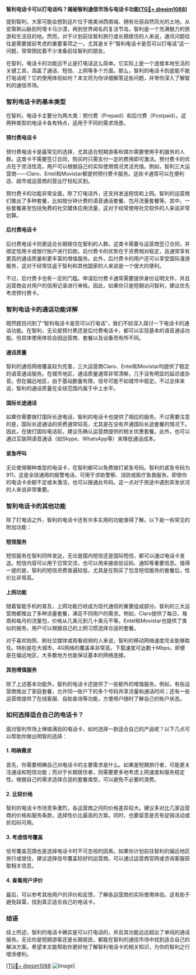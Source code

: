 **智利电话卡可以打电话吗？揭秘智利通信市场与电话卡功能[[TG💪+ @esim1088](https://t.me/s/esim1088)]**

提到智利，大家可能会想到这片位于南美洲西南端、拥有壮丽自然风光的土地。从安第斯山脉到阿塔卡马沙漠，再到世界闻名的复活节岛，智利是一个充满魅力的旅游和生活目的地。然而，对于计划前往智利旅行或长期居住的人来说，通讯问题往往是需要提前考虑的重要事项之一。尤其是关于“智利电话卡是否可以打电话”这一问题，常常困扰着不少准备前往智利的朋友。

在智利，电话卡的功能远不止是打电话这么简单。它实际上是一个连接本地生活的关键工具，涵盖了通话、短信、上网等多个方面。那么，智利的电话卡到底能不能打电话呢？它的使用体验如何？本文将为你详细解答这些问题，并带你深入了解智利的通信市场。

### 智利电话卡的基本类型

在智利，电话卡主要分为两大类：预付费（Prepaid）和后付费（Postpaid）。这两种类型的电话卡各有特点，适用于不同的需求场景。

#### 预付费电话卡

预付费电话卡是最常见的选择，尤其适合短期游客和偶尔需要使用手机服务的人群。这类卡不需要签订合同，购买时只需支付一定的费用即可激活。预付费卡的优点在于灵活性高，用户可以根据自己的实际使用情况灵活充值。例如，智利三大运营商——Claro、Entel和Movistar都提供预付费卡服务。这些卡通常可以在便利店、超市或运营商的营业厅轻松买到。

预付费卡的功能非常全面，除了打电话外，还支持发送短信和上网。智利的运营商们推出了多种套餐，比如按分钟计费的语音通话套餐、包月流量套餐等。其中，一些套餐甚至包括免费的社交媒体应用流量，这对于经常使用社交软件的人来说非常划算。

#### 后付费电话卡

后付费电话卡则更适合长期居住在智利的人群。这类卡需要与运营商签订合同，并绑定信用卡或银行账户进行扣款。后付费卡的优势在于资费相对稳定，且通常享有更高的通话质量和更丰富的增值服务。此外，后付费卡的用户还可以享受国际漫游服务，这对于经常往返于智利和其他国家的人来说是一个很大的便利。

不过，后付费卡也有一定的门槛。申请后付费卡通常需要提供身份证明文件，并且运营商会对用户的信用记录进行审核。因此，如果你只是短期访问智利，建议优先考虑预付费卡。

### 智利电话卡的通话功能详解

既然题目问到了“智利电话卡是否可以打电话”，我们不妨深入探讨一下电话卡的通话功能。在智利，无论是预付费还是后付费电话卡，都可以实现基本的语音通话功能。但具体使用体验会因运营商、套餐以及设备而有所不同。

#### 通话质量

智利的通信网络覆盖较为完善，三大运营商Claro、Entel和Movistar均提供了稳定的语音通话服务。在城市地区，通话质量通常非常清晰，几乎没有明显的延迟或杂音。但在偏远地区，由于基站数量有限，信号可能不如城市中稳定。不过总体来说，智利的通话质量在全球范围内属于中上水平。

#### 国际长途通话

如果你需要拨打国际长途电话，智利的电话卡也提供了相应的服务。不过需要注意的是，国际长途通话的资费通常较高，尤其是在没有开通国际长途套餐的情况下。因此，在拨打国际电话前，建议先确认运营商提供的相关优惠套餐。此外，也可以通过互联网语音通话（如Skype、WhatsApp等）来降低通话成本。

#### 紧急呼叫

无论使用哪种类型的电话卡，在智利都可以免费拨打紧急号码。智利的紧急号码为911，这是全球通用的报警电话，可用于求助警察、消防或医疗急救服务。即使你的电话卡余额不足或未激活，也可以拨通此号码。这一点对于旅途中遇到突发状况的人来说非常重要。

### 智利电话卡的其他功能

除了打电话之外，智利的电话卡还有许多实用的功能值得了解。以下是一些常见的附加功能：

#### 短信服务

短信服务在智利同样发达，无论是国内短信还是国际短信，都可以通过电话卡发送。短信内容可以用于日常交流，也可以用来接收验证码、通知等重要信息。值得一提的是，智利的短信资费普遍较低，尤其是在购买了包含短信服务的套餐后，性价比非常高。

#### 上网功能

随着智能手机的普及，上网功能已经成为现代通信的重要组成部分。智利的三大运营商都推出了多种流量套餐，满足不同用户的需求。例如，Claro提供了每日、每周和每月的流量包，价格从几美元到几十美元不等。Entel和Movistar也提供了类似的服务，用户可以根据自己的上网习惯选择合适的套餐。

对于喜欢拍照、刷社交媒体或观看视频的人来说，智利的移动网络速度完全能够胜任。特别是在大城市，4G网络的覆盖率非常高，下载速度可达数十Mbps。即便是在偏远地区，大多数地方也能保证基本的网络连接。

#### 其他增值服务

除了上述基本功能外，智利的电话卡还提供了一些额外的增值服务。例如，有些运营商推出了家庭套餐，允许同一账户下的多个号码共享流量和通话时间；还有一些运营商提供了在线客服、自助查询等功能，方便用户随时了解自己的账户状态。

### 如何选择适合自己的电话卡？

面对智利市场上琳琅满目的电话卡，如何选择一款适合自己的产品呢？以下几点可以帮助你做出明智的选择：

#### 1. 明确需求

首先，你需要明确自己对电话卡的主要需求是什么。如果是短期旅行者，可能更关注通话和短信功能；而对于长期居住者，则需要更多地考虑上网速度和服务稳定性。根据自己的需求选择合适的套餐类型，可以避免不必要的浪费。

#### 2. 比较价格

智利的电话卡市场竞争激烈，各运营商之间的价格差异较大。建议多对比几家运营商的价格和服务条款，选择性价比最高的方案。同时，也要留意是否有促销活动或折扣码可用。

#### 3. 考虑信号覆盖

信号覆盖范围也是选择电话卡时不可忽视的因素。如果你计划前往智利的偏远地区旅行或居住，建议选择信号覆盖较好的运营商。可以通过运营商官网或咨询客服获取相关信息。

#### 4. 查看用户评价

最后，可以参考其他用户的评价和反馈，了解各运营商的实际使用体验。这有助于避免踩雷，找到真正适合自己的电话卡。

### 结语

综上所述，智利的电话卡确实是可以打电话的，并且其功能远远超出了单纯的通话服务。无论你是短期游客还是长期居民，都能在智利的通信市场中找到适合自己的解决方案。希望本文能帮助你更好地了解智利电话卡的相关知识，为你的智利之行增添便利。

[[TG💪+ @esim1088](https://t.me/s/esim1088) ![Image](https://i.postimg.cc/4NQfJmqS/Snipaste-2025-05-13-00-14-12.png)]